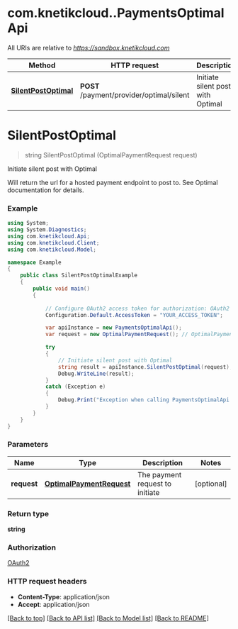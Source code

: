 # com.knetikcloud..PaymentsOptimalApi

All URIs are relative to *https://sandbox.knetikcloud.com*

Method | HTTP request | Description
------------- | ------------- | -------------
[**SilentPostOptimal**](PaymentsOptimalApi.md#silentpostoptimal) | **POST** /payment/provider/optimal/silent | Initiate silent post with Optimal


<a name="silentpostoptimal"></a>
# **SilentPostOptimal**
> string SilentPostOptimal (OptimalPaymentRequest request)

Initiate silent post with Optimal

Will return the url for a hosted payment endpoint to post to. See Optimal documentation for details.

### Example
```csharp
using System;
using System.Diagnostics;
using com.knetikcloud.Api;
using com.knetikcloud.Client;
using com.knetikcloud.Model;

namespace Example
{
    public class SilentPostOptimalExample
    {
        public void main()
        {
            
            // Configure OAuth2 access token for authorization: OAuth2
            Configuration.Default.AccessToken = "YOUR_ACCESS_TOKEN";

            var apiInstance = new PaymentsOptimalApi();
            var request = new OptimalPaymentRequest(); // OptimalPaymentRequest | The payment request to initiate (optional) 

            try
            {
                // Initiate silent post with Optimal
                string result = apiInstance.SilentPostOptimal(request);
                Debug.WriteLine(result);
            }
            catch (Exception e)
            {
                Debug.Print("Exception when calling PaymentsOptimalApi.SilentPostOptimal: " + e.Message );
            }
        }
    }
}
```

### Parameters

Name | Type | Description  | Notes
------------- | ------------- | ------------- | -------------
 **request** | [**OptimalPaymentRequest**](OptimalPaymentRequest.md)| The payment request to initiate | [optional] 

### Return type

**string**

### Authorization

[OAuth2](../README.md#OAuth2)

### HTTP request headers

 - **Content-Type**: application/json
 - **Accept**: application/json

[[Back to top]](#) [[Back to API list]](../README.md#documentation-for-api-endpoints) [[Back to Model list]](../README.md#documentation-for-models) [[Back to README]](../README.md)


